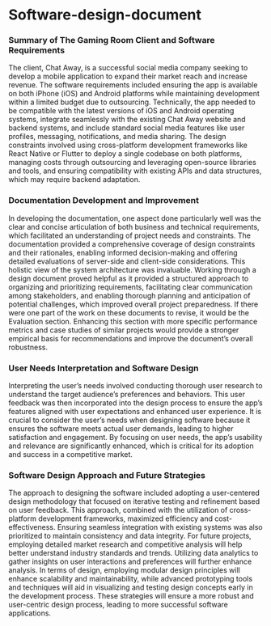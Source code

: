 # Software-design-document
### Summary of The Gaming Room Client and Software Requirements

The client, Chat Away, is a successful social media company seeking to develop a mobile application to expand their market reach and increase revenue. The software requirements included ensuring the app is available on both iPhone (iOS) and Android platforms while maintaining development within a limited budget due to outsourcing. Technically, the app needed to be compatible with the latest versions of iOS and Android operating systems, integrate seamlessly with the existing Chat Away website and backend systems, and include standard social media features like user profiles, messaging, notifications, and media sharing. The design constraints involved using cross-platform development frameworks like React Native or Flutter to deploy a single codebase on both platforms, managing costs through outsourcing and leveraging open-source libraries and tools, and ensuring compatibility with existing APIs and data structures, which may require backend adaptation.

### Documentation Development and Improvement

In developing the documentation, one aspect done particularly well was the clear and concise articulation of both business and technical requirements, which facilitated an understanding of project needs and constraints. The documentation provided a comprehensive coverage of design constraints and their rationales, enabling informed decision-making and offering detailed evaluations of server-side and client-side considerations. This holistic view of the system architecture was invaluable. Working through a design document proved helpful as it provided a structured approach to organizing and prioritizing requirements, facilitating clear communication among stakeholders, and enabling thorough planning and anticipation of potential challenges, which improved overall project preparedness. If there were one part of the work on these documents to revise, it would be the Evaluation section. Enhancing this section with more specific performance metrics and case studies of similar projects would provide a stronger empirical basis for recommendations and improve the document’s overall robustness.

### User Needs Interpretation and Software Design

Interpreting the user’s needs involved conducting thorough user research to understand the target audience’s preferences and behaviors. This user feedback was then incorporated into the design process to ensure the app’s features aligned with user expectations and enhanced user experience. It is crucial to consider the user’s needs when designing software because it ensures the software meets actual user demands, leading to higher satisfaction and engagement. By focusing on user needs, the app’s usability and relevance are significantly enhanced, which is critical for its adoption and success in a competitive market.

### Software Design Approach and Future Strategies

The approach to designing the software included adopting a user-centered design methodology that focused on iterative testing and refinement based on user feedback. This approach, combined with the utilization of cross-platform development frameworks, maximized efficiency and cost-effectiveness. Ensuring seamless integration with existing systems was also prioritized to maintain consistency and data integrity. For future projects, employing detailed market research and competitive analysis will help better understand industry standards and trends. Utilizing data analytics to gather insights on user interactions and preferences will further enhance analysis. In terms of design, employing modular design principles will enhance scalability and maintainability, while advanced prototyping tools and techniques will aid in visualizing and testing design concepts early in the development process. These strategies will ensure a more robust and user-centric design process, leading to more successful software applications.
